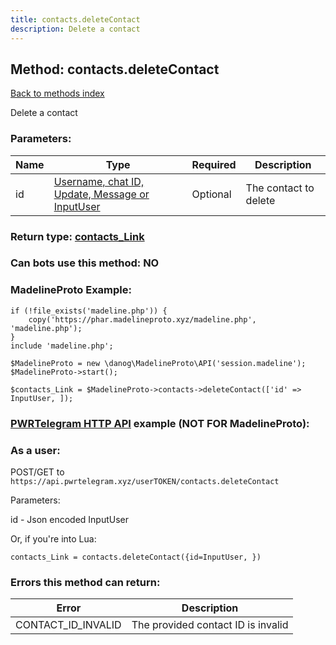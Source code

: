 ```yaml
---
title: contacts.deleteContact
description: Delete a contact
---
```

## Method: contacts.deleteContact  
[Back to methods index](index.md)


Delete a contact

### Parameters:

| Name     |    Type       | Required | Description |
|----------|---------------|----------|-------------|
|id|[Username, chat ID, Update, Message or InputUser](../types/InputUser.md) | Optional|The contact to delete|


### Return type: [contacts\_Link](../types/contacts_Link.md)

### Can bots use this method: **NO**


### MadelineProto Example:


```
if (!file_exists('madeline.php')) {
    copy('https://phar.madelineproto.xyz/madeline.php', 'madeline.php');
}
include 'madeline.php';

$MadelineProto = new \danog\MadelineProto\API('session.madeline');
$MadelineProto->start();

$contacts_Link = $MadelineProto->contacts->deleteContact(['id' => InputUser, ]);
```

### [PWRTelegram HTTP API](https://pwrtelegram.xyz) example (NOT FOR MadelineProto):



### As a user:

POST/GET to `https://api.pwrtelegram.xyz/userTOKEN/contacts.deleteContact`

Parameters:

id - Json encoded InputUser




Or, if you're into Lua:

```
contacts_Link = contacts.deleteContact({id=InputUser, })
```

### Errors this method can return:

| Error    | Description   |
|----------|---------------|
|CONTACT_ID_INVALID|The provided contact ID is invalid|



